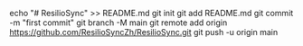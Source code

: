 echo "# ResilioSync" >> README.md
git init
git add README.md
git commit -m "first commit"
git branch -M main
git remote add origin https://github.com/ResilioSyncZh/ResilioSync.git
git push -u origin main

